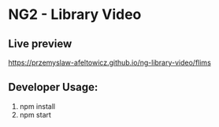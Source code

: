 # NG2 - Library Video

## Live preview

https://przemyslaw-afeltowicz.github.io/ng-library-video/flims

## Developer Usage:

1. npm install
2. npm start
